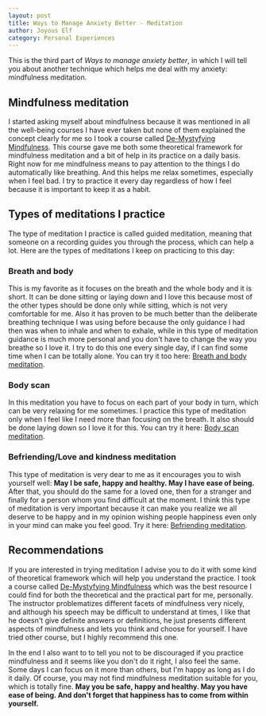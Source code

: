 ```yaml
---
layout: post
title: Ways to Manage Anxiety Better - Meditation
author: Joyous Elf
category: Personal Experiences
---
```

This is the third part of _Ways to manage anxiety better_, in which I will tell you about another technique which helps me deal with my anxiety: mindfulness meditation.

## Mindfulness meditation


I started asking myself about mindfulness because it was mentioned in all the well-being courses I have ever taken but none of them explained the concept clearly for me so I took a course called [De-Mystyfying Mindfulness](https://www.coursera.org/learn/mindfulness). This course gave me both some theoretical framework for mindfulness meditation and a bit of help in its practice on a daily basis. Right now for me mindfulness means to pay attention to the things I do automatically like breathing. And this helps me relax sometimes, especially when I feel bad. I try to practice it every day regardless of how I feel because it is important to keep it as a habit.

## Types of meditations I practice

The type of meditation I practice is called guided meditation, meaning that someone on a recording guides you through the process, which can help a lot. Here are the types of meditations I keep on practicing to this day:

### Breath and body 

This is my favorite as it focuses on the breath and the whole body and it is short. It can be done sitting or laying down and I love this because most of the other types should be done only while sitting, which is not very comfortable for me. Also it has proven to be much better than the deliberate breathing technique I was using before because the only guidance I had then was when to inhale and when to exhale, while in this type of meditation guidance is much more personal and you don't have to change the way you breathe so I love it. I try to do this one every single day, if I can find some time when I can be totally alone. You can try it too here: [Breath and body meditation](https://www.youtube.com/watch?v=ZjQf5BSZXBc).

### Body scan

In this meditation you have to focus on each part of your body in turn, which can be very relaxing for me sometimes. I practice this type of meditation only when I feel like I need more than focusing on the breath. It also should be done laying down so I love it for this. You can try it here: [Body scan meditation](https://www.youtube.com/watch?v=CyKhfUdOEgs).

### Befriending/Love and kindness meditation

This type of meditation is very dear to me as it encourages you to wish yourself well: **May I be safe, happy and healthy. May I have ease of being.** After that, you should do the same for a loved one, then for a stranger and finally for a person whom you find difficult at the moment. I think this type of meditation is very important because it can make you realize we all deserve to be happy and in my opinion wishing people happiness even only in your mind can make you feel good. Try it here: [Befriending meditation](https://www.youtube.com/watch?v=pLt-E4YNVHU).

## Recommendations

If you are interested in trying meditation I advise you to do it with some kind of theoretical framework which will help you understand the practice. I took a course called [De-Mystyfying Mindfulness](https://www.coursera.org/learn/mindfulness) which was the best resource I could find for both the theoretical and the practical part for me, personally. The instructor problematizes different facets of mindfulness very nicely, and although his speech may be difficult to understand at times, I like that he doesn't give definite answers or definitions, he just presents different aspects of mindfulness and lets you think and choose for yourself. I have tried other course, but I highly recommend this one.

In the end I also want to to tell you not to be discouraged if you practice mindfulness and it seems like you don't do it right, I also feel the same. Some days I can focus on it more than others, but I'm happy as long as I do it daily. Of course, you may not find mindfulness meditation suitable for you, which is totally fine. **May you be safe, happy and healthy. May you have ease of being. And don't forget that happiness has to come from within yourself.**
